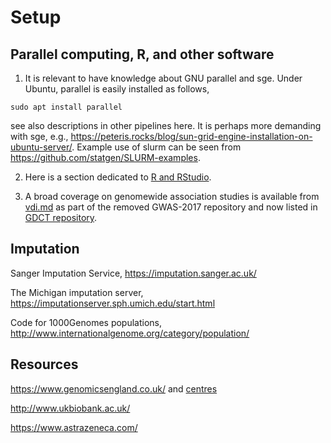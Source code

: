 # Setup

## Parallel computing, R, and other software

1. It is relevant to have knowledge about GNU parallel and sge. Under Ubuntu, parallel is easily installed as follows,
```{bash}
sudo apt install parallel
```
see also descriptions in other pipelines here. It is perhaps more demanding with sge, e.g., https://peteris.rocks/blog/sun-grid-engine-installation-on-ubuntu-server/.
Example use of slurm can be seen from https://github.com/statgen/SLURM-examples.

2. Here is a section dedicated to [R and RStudio](../R).

3. A broad coverage on genomewide association studies is available from [vdi.md](https://github.com/jinghuazhao/GDCT/blob/master/vdi.md) as part of the removed GWAS-2017 repository and now listed in [GDCT repository](https://github.com/jinghuazhao/GDCT).

## Imputation

Sanger Imputation Service, https://imputation.sanger.ac.uk/

The Michigan imputation server, https://imputationserver.sph.umich.edu/start.html

Code for 1000Genomes populations, http://www.internationalgenome.org/category/population/

## Resources

https://www.genomicsengland.co.uk/ and [centres](https://www.genomicsengland.co.uk/taking-part/genomic-medicine-centres/)

http://www.ukbiobank.ac.uk/

https://www.astrazeneca.com/
